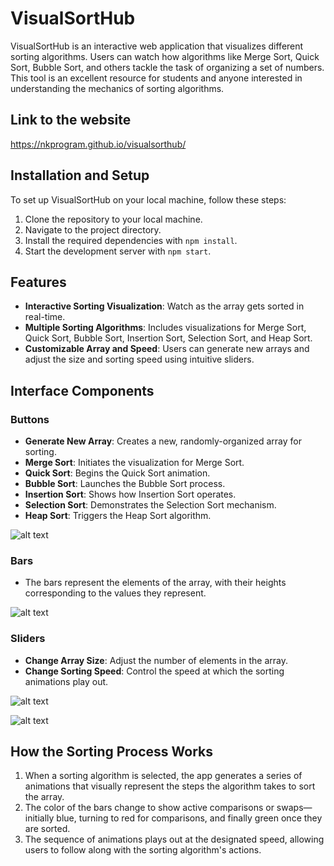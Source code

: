 # VisualSortHub

VisualSortHub is an interactive web application that visualizes different sorting algorithms. Users can watch how algorithms like Merge Sort, Quick Sort, Bubble Sort, and others tackle the task of organizing a set of numbers. This tool is an excellent resource for students and anyone interested in understanding the mechanics of sorting algorithms.

## Link to the website
https://nkprogram.github.io/visualsorthub/

## Installation and Setup

To set up VisualSortHub on your local machine, follow these steps:

1. Clone the repository to your local machine.
2. Navigate to the project directory.
3. Install the required dependencies with `npm install`.
4. Start the development server with `npm start`.

## Features

- **Interactive Sorting Visualization**: Watch as the array gets sorted in real-time.
- **Multiple Sorting Algorithms**: Includes visualizations for Merge Sort, Quick Sort, Bubble Sort, Insertion Sort, Selection Sort, and Heap Sort.
- **Customizable Array and Speed**: Users can generate new arrays and adjust the size and sorting speed using intuitive sliders.

## Interface Components

### Buttons

- **Generate New Array**: Creates a new, randomly-organized array for sorting.
- **Merge Sort**: Initiates the visualization for Merge Sort.
- **Quick Sort**: Begins the Quick Sort animation.
- **Bubble Sort**: Launches the Bubble Sort process.
- **Insertion Sort**: Shows how Insertion Sort operates.
- **Selection Sort**: Demonstrates the Selection Sort mechanism.
- **Heap Sort**: Triggers the Heap Sort algorithm.

![alt text](image.png)


### Bars

- The bars represent the elements of the array, with their heights corresponding to the values they represent.

![alt text](image-1.png)

### Sliders

- **Change Array Size**: Adjust the number of elements in the array.
- **Change Sorting Speed**: Control the speed at which the sorting animations play out.

![alt text](image-2.png)

![alt text](image-3.png)

## How the Sorting Process Works

1. When a sorting algorithm is selected, the app generates a series of animations that visually represent the steps the algorithm takes to sort the array.
2. The color of the bars change to show active comparisons or swaps—initially blue, turning to red for comparisons, and finally green once they are sorted.
3. The sequence of animations plays out at the designated speed, allowing users to follow along with the sorting algorithm's actions.




